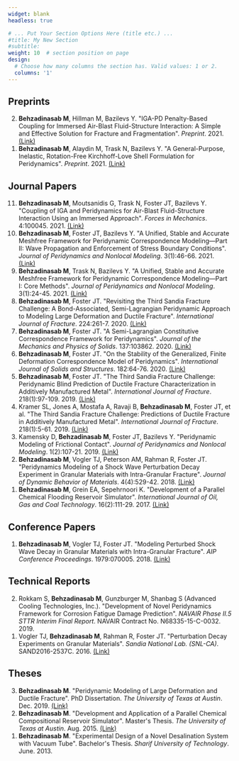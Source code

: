 ```yaml
---
widget: blank
headless: true

# ... Put Your Section Options Here (title etc.) ...
#title: My New Section
#subtitle:
weight: 10  # section position on page
design:
  # Choose how many columns the section has. Valid values: 1 or 2.
  columns: '1'
---
```


## **Preprints**
<ol reversed>

  <li><b>Behzadinasab M</b>, Hillman M, Bazilevs Y. "IGA-PD Penalty-Based Coupling for Immersed Air-Blast Fluid-Structure Interaction: A Simple and Effective Solution for Fracture and Fragmentation". <i>Preprint</i>. 2021. <a href="https://arxiv.org/abs/2111.03767">(Link)</a></li>
  <li><b>Behzadinasab M</b>, Alaydin M, Trask N, Bazilevs Y. "A General-Purpose, Inelastic, Rotation-Free Kirchhoff-Love Shell Formulation for Peridynamics". <i>Preprint</i>. 2021. <a href="https://arxiv.org/abs/2107.13062">(Link)</a></li>
</ol>



## **Journal Papers**
<ol reversed>
  <li><b>Behzadinasab M</b>, Moutsanidis G, Trask N, Foster JT, Bazilevs Y. "Coupling of IGA and Peridynamics for Air-Blast Fluid-Structure Interaction Using an Immersed Approach". <i>Forces in Mechanics</i>. 4:100045. 2021. <a href="https://www.sciencedirect.com/science/article/pii/S2666359721000366">(Link)</a></li>
  <li><b>Behzadinasab M</b>, Foster JT, Bazilevs Y. "A Unified, Stable and Accurate Meshfree Framework for Peridynamic Correspondence Modeling—Part II: Wave Propagation and Enforcement of Stress Boundary Conditions". <i>Journal of Peridynamics and Nonlocal Modeling</i>. 3(1):46-66. 2021. <a href="https://link.springer.com/article/10.1007/s42102-020-00039-6">(Link)</a></li>
  <li><b>Behzadinasab M</b>, Trask N, Bazilevs Y. "A Unified, Stable and Accurate Meshfree Framework for Peridynamic Correspondence Modeling—Part I: Core Methods". <i>Journal of Peridynamics and Nonlocal Modeling</i>. 3(1):24-45. 2021. <a href="https://link.springer.com/article/10.1007/s42102-020-00040-z">(Link)</a></li>
  <li><b>Behzadinasab M</b>, Foster JT. "Revisiting the Third Sandia Fracture Challenge: A Bond-Associated, Semi-Lagrangian Peridynamic Approach to Modeling Large Deformation and Ductile Fracture". <i>International Journal of Fracture</i>. 224:261-7. 2020. <a href="https://link.springer.com/article/10.1007/s10704-020-00455-1">(Link)</a></li>
  <li><b>Behzadinasab M</b>, Foster JT. "A Semi-Lagrangian Constitutive Correspondence Framework for Peridynamics". <i>Journal of the Mechanics and Physics of Solids</i>. 137:103862. 2020. <a href="https://www.sciencedirect.com/science/article/pii/S0022509619309512">(Link)</a></li>
  <li><b>Behzadinasab M</b>, Foster JT. "On the Stability of the Generalized, Finite Deformation Correspondence Model of Peridynamics". <i>International Journal of Solids and Structures</i>. 182:64-76. 2020. <a href="https://www.sciencedirect.com/science/article/pii/S0020768319303506">(Link)</a></li>
  <li><b>Behzadinasab M</b>, Foster JT.  "The Third Sandia Fracture Challenge: Peridynamic Blind Prediction of Ductile Fracture Characterization in Additively Manufactured Metal". <i>International Journal of Fracture</i>. 218(1):97-109. 2019. <a href="https://link.springer.com/article/10.1007/s10704-019-00363-z">(Link)</a></li>
  <li>Kramer SL, Jones A, Mostafa A, Ravaji B, <b>Behzadinasab M</b>, Foster JT, et al. "The Third Sandia Fracture Challenge: Predictions of Ductile Fracture in Additively Manufactured Metal". <i>International Journal of Fracture</i>. 218(1):5-61. 2019. <a href="https://link.springer.com/article/10.1007/s10704-019-00361-1">(Link)</a></li>
  <li>Kamensky D, <b>Behzadinasab M</b>, Foster JT, Bazilevs Y. "Peridynamic Modeling of Frictional Contact". <i>Journal of Peridynamics and Nonlocal Modeling</i>. 1(2):107-21. 2019. <a href="https://link.springer.com/article/10.1007/s42102-019-00012-y">(Link)</a></li>
  <li><b>Behzadinasab M</b>, Vogler TJ, Peterson AM, Rahman R, Foster JT. "Peridynamics Modeling of a Shock Wave Perturbation Decay Experiment in Granular Materials with Intra-Granular Fracture". <i>Journal of Dynamic Behavior of Materials</i>. 4(4):529-42. 2018. <a href="https://link.springer.com/article/10.1007/s40870-018-0174-2">(Link)</a></li>
  <li><b>Behzadinasab M</b>, Grein EA, Sepehrnoori K. "Development of a Parallel Chemical Flooding Reservoir Simulator". <i>International Journal of Oil, Gas and Coal Technology</i>. 16(2):111-29. 2017. <a href="https://www.inderscienceonline.com/doi/10.1504/IJOGCT.2017.086353">(Link)</a></li>
</ol>



## **Conference Papers**
<ol reversed>
  <li><b>Behzadinasab M</b>, Vogler TJ, Foster JT. "Modeling Perturbed Shock Wave Decay in Granular Materials with Intra-Granular Fracture". <i>AIP Conference Proceedings</i>. 1979:070005. 2018. <a href="https://aip.scitation.org/doi/abs/10.1063/1.5044814">(Link)</a></li>
</ol>



## **Technical Reports**
<ol reversed>
  <li>Rokkam S, <b>Behzadinasab M</b>, Gunzburger M, Shanbag S (Advanced Cooling Technologies, Inc.). "Development of Novel Peridynamics Framework for Corrosion Fatigue Damage Prediction". <i>NAVAIR Phase II.5 STTR Interim Final Report</i>. NAVAIR Contract No. N68335-15-C-0032. 2019.
  <li>Vogler TJ, <b>Behzadinasab M</b>, Rahman R, Foster JT. "Perturbation Decay Experiments on Granular Materials". <i>Sandia National Lab. (SNL-CA)</i>. SAND2016-2537C. 2016. <a href="https://www.osti.gov/servlets/purl/1348102">(Link)</a></li>
</ol>



## **Theses**
<ol reversed>
  <li><b>Behzadinasab M</b>. "Peridynamic Modeling of Large Deformation and Ductile Fracture". PhD Dissertation. <i>The University of Texas at Austin</i>. Dec. 2019. <a href="https://repositories.lib.utexas.edu/handle/2152/81148">(Link)</a></li></li>
  <li><b>Behzadinasab M</b>. "Development and Application of a Parallel Chemical Compositional Reservoir Simulator". Master's Thesis. <i>The University of Texas at Austin</i>. Aug. 2015. <a href="https://repositories.lib.utexas.edu/handle/2152/31992">(Link)</a></li></li>
  <li><b>Behzadinasab M</b>. "Experimental Design of a Novel Desalination System with Vacuum Tube". Bachelor's Thesis. <i>Sharif University of Technology</i>. June. 2013.
</ol>



